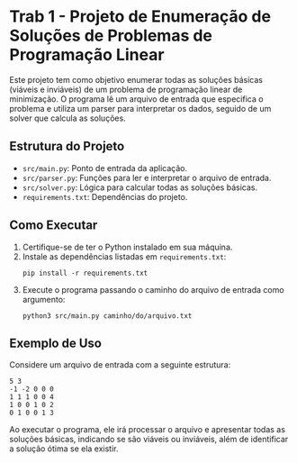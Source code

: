 # Trab 1 - Projeto de Enumeração de Soluções de Problemas de Programação Linear

Este projeto tem como objetivo enumerar todas as soluções básicas (viáveis e inviáveis) de um problema de programação linear de minimização. O programa lê um arquivo de entrada que especifica o problema e utiliza um parser para interpretar os dados, seguido de um solver que calcula as soluções.

## Estrutura do Projeto

- `src/main.py`: Ponto de entrada da aplicação.
- `src/parser.py`: Funções para ler e interpretar o arquivo de entrada.
- `src/solver.py`: Lógica para calcular todas as soluções básicas.
- `requirements.txt`: Dependências do projeto.

## Como Executar

1. Certifique-se de ter o Python instalado em sua máquina.
2. Instale as dependências listadas em `requirements.txt`:
   ```
   pip install -r requirements.txt
   ```
3. Execute o programa passando o caminho do arquivo de entrada como argumento:
   ```
   python3 src/main.py caminho/do/arquivo.txt
   ```

## Exemplo de Uso

Considere um arquivo de entrada com a seguinte estrutura:

```
5 3
-1 -2 0 0 0
1 1 1 0 0 4
1 0 0 1 0 2
0 1 0 0 1 3
```

Ao executar o programa, ele irá processar o arquivo e apresentar todas as soluções básicas, indicando se são viáveis ou inviáveis, além de identificar a solução ótima se ela existir.
